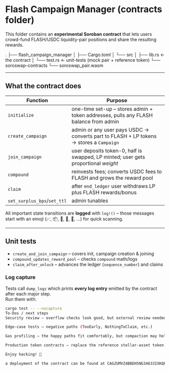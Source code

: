 # Flash Campaign Manager (contracts folder)

This folder contains an **experimental Soroban contract** that lets users
crowd-fund FLASH/USDC liquidity-pair positions and share the resulting rewards.

.
├── flash_campaign_manager
│ ├── Cargo.toml
│ └── src
│ ├── lib.rs ← the contract
│ └── test.rs ← unit-tests (mock pair + reference token)
└── soroswap-contracts
└── soroswap_pair.wasm


---

## What the contract does

| Function | Purpose |
| -------- | ------- |
| `initialize`            | one-time set-up – stores admin + token addresses, pulls any FLASH balance from admin |
| `create_campaign`       | admin or any user pays USDC → converts part to FLASH + LP tokens → stores a `Campaign` |
| `join_campaign`         | user deposits token-0, half is swapped, LP minted; user gets proportional _weight_ |
| `compound`              | reinvests fees; converts USDC fees to FLASH and grows the reward pool |
| `claim`                 | after `end_ledger` user withdraws LP plus FLASH rewards/bonus |
| `set_surplus_bps`/`set_ttl` | admin tunables |

All important state transitions are **logged** with `log!()` – those
messages start with an emoji (✅, 📦, 👤, 🔁, 💸, …) for quick scanning.

---

## Unit tests

* `create_and_join_campaign` – covers init, campaign creation & joining  
* `compound_updates_reward_pool` – checks `compound` math/logs  
* `claim_after_unlock` – advances the ledger (`sequence_number`) and claims

### Log capture

Tests call `dump_logs` which prints **every log entry** emitted by the
contract after each major step.  
Run them with:

```bash
cargo test -- --nocapture
To-Dos / next steps
Security review – overflow checks look good, but external review needed

Edge-case tests – negative paths (TooEarly, NothingToClaim, etc.)

Gas profiling – the happy paths fit comfortably, but compaction may help

Production token contracts – replace the reference stellar-asset token in tests with real deployments

Enjoy hacking! 🚀

a deployment of the contract can be found at CAGZUMVZ4BBEH5NG34633IXKQPDVOWJQ2DMUSZ3SCIISVMT2NL2NCNDC on public
